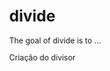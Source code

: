 
# divide

<!-- badges: start -->
<!-- badges: end -->

The goal of divide is to ...

Criação do divisor

